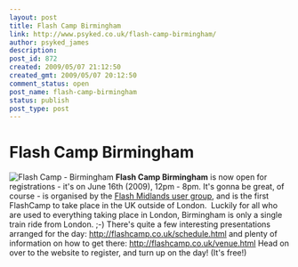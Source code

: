 ```yaml
---
layout: post
title: Flash Camp Birmingham
link: http://www.psyked.co.uk/flash-camp-birmingham/
author: psyked_james
description: 
post_id: 872
created: 2009/05/07 21:12:50
created_gmt: 2009/05/07 20:12:50
comment_status: open
post_name: flash-camp-birmingham
status: publish
post_type: post
---
```


# Flash Camp Birmingham

![Flash Camp - Birmingham](http://uploads.psyked.co.uk/2009/05/flashcampbirmingham.jpg) **Flash Camp Birmingham** is now open for registrations - it's on June 16th (2009), 12pm - 8pm. It's gonna be great, of course - is organised by the [Flash Midlands user group](http://flashmidlands.com/), and is the first FlashCamp to take place in the UK outside of London.  Luckily for all who are used to everything taking place in London, Birmingham is only a single train ride from London. ;-) There's quite a few interesting presentations arranged for the day: <http://flashcamp.co.uk/schedule.html> and plenty of information on how to get there: <http://flashcamp.co.uk/venue.html> Head on over to the website to register, and turn up on the day! (It's free!)